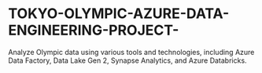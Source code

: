 # TOKYO-OLYMPIC-AZURE-DATA-ENGINEERING-PROJECT-
Analyze Olympic data using various tools and technologies, including Azure Data Factory, Data Lake Gen 2, Synapse Analytics, and Azure Databricks.
